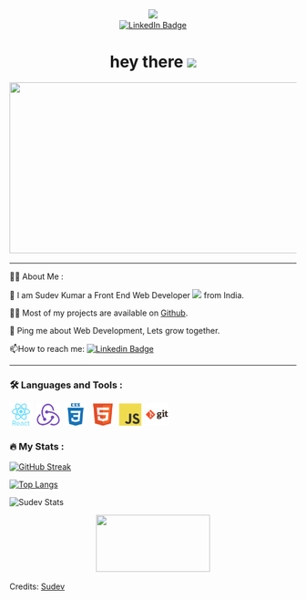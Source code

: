 <div id="header" align="center">
  <img src="https://media.giphy.com/media/M9gbBd9nbDrOTu1Mqx/giphy.gif" width="100"/>
</div>

<div id="badges" align="center">
  <a href="https://linkedin.com/in/sudev-kumar-6a51bb191">
    <img src="https://img.shields.io/badge/LinkedIn-blue?style=for-the-badge&logo=linkedin&logoColor=white" alt="LinkedIn Badge"/>
  </a>

</div>

<h1 align="center">
  hey there
  <img src="https://media.giphy.com/media/hvRJCLFzcasrR4ia7z/giphy.gif" width="30px"/>
</h1>

<div align="center">
  <img src="https://media.giphy.com/media/dWesBcTLavkZuG35MI/giphy.gif" width="600" height="300"/>
</div>

<hr />

👩‍💻 About Me :

👋 I am Sudev Kumar a Front End Web Developer <img src="https://media.giphy.com/media/WUlplcMpOCEmTGBtBW/giphy.gif" width="30"> from India.

👨‍💻 Most of my projects are available on <a href="https://github.com/sudevkumar">Github</a>.

💬 Ping me about Web Development, Lets grow together.

:mailbox:How to reach me: [![Linkedin Badge](https://img.shields.io/badge/-sudev-blue?style=flat&logo=Linkedin&logoColor=white)]('www.linkedin.com/in/sudev-kumar-6a51bb191') 

<hr />




### :hammer_and_wrench: Languages and Tools :
<div>
  
  <img src="https://github.com/devicons/devicon/blob/master/icons/react/react-original-wordmark.svg" title="React" alt="React" width="40" height="40"/>&nbsp;
  <img src="https://github.com/devicons/devicon/blob/master/icons/redux/redux-original.svg" title="Redux" alt="Redux " width="40" height="40"/>&nbsp;
  <img src="https://github.com/devicons/devicon/blob/master/icons/css3/css3-plain-wordmark.svg"  title="CSS3" alt="CSS" width="40" height="40"/>&nbsp;
  <img src="https://github.com/devicons/devicon/blob/master/icons/html5/html5-original.svg" title="HTML5" alt="HTML" width="40" height="40"/>&nbsp;
  <img src="https://github.com/devicons/devicon/blob/master/icons/javascript/javascript-original.svg" title="JavaScript" alt="JavaScript" width="40" height="40"/>&nbsp;
  <img src="https://github.com/devicons/devicon/blob/master/icons/git/git-original-wordmark.svg" title="Git" alt="Git" width="40" height="40"/>
</div>


  ### :fire: My Stats :

<!-- [![GitHub Streak](http://github-readme-streak-stats.herokuapp.com?user=sudevkumat&theme=dark&border_radius=4.3)](https://git.io/streak-stats) -->

[![GitHub Streak](http://github-readme-streak-stats.herokuapp.com?user=sudevkumar&theme=dark&background=000000)](https://git.io/streak-stats)


[![Top Langs](https://github-readme-stats.vercel.app/api/top-langs/?username=sudevkumar&layout=compact&theme=vision-friendly-dark)](https://github.com/anuraghazra/github-readme-stats)




<p>
  <img alt="Sudev Stats" src="https://github-readme-stats.vercel.app/api?username=sudevkumar&show_icons=true&theme=radical">
</p>

<p align="center">
  <img width="200" height="100" src="https://math.sun.ac.za/prodinger/thanks.gif">
</p>

Credits: [Sudev](https://github.com/sudevkumar)


<!---
sudevkumar/sudevkumar is a ✨ special ✨ repository because its `README.md` (this file) appears on your GitHub profile.
You can click the Preview link to take a look at your changes.
--->
